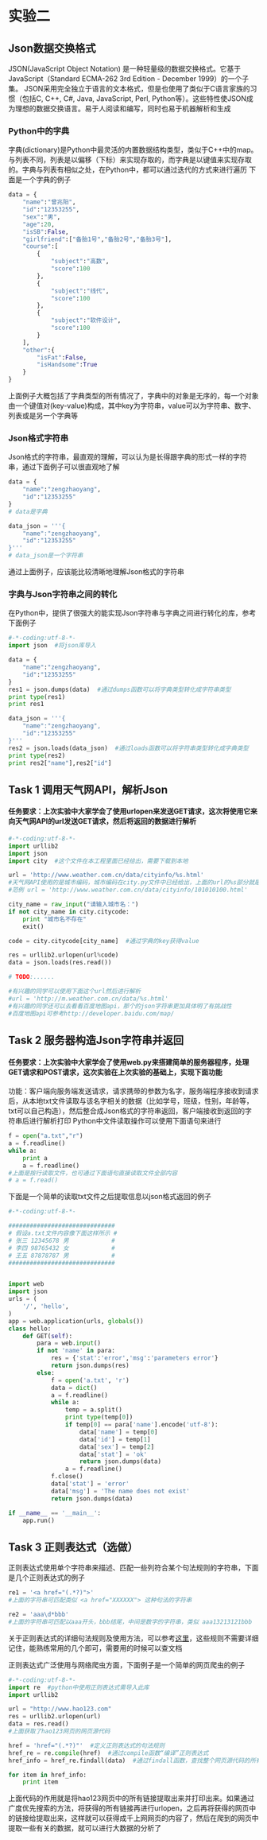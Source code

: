 # 实验二

## Json数据交换格式

JSON(JavaScript Object Notation) 是一种轻量级的数据交换格式。它基于JavaScript（Standard ECMA-262 3rd Edition - December 1999）的一个子集。 JSON采用完全独立于语言的文本格式，但是也使用了类似于C语言家族的习惯（包括C, C++, C#, Java, JavaScript, Perl, Python等）。这些特性使JSON成为理想的数据交换语言。易于人阅读和编写，同时也易于机器解析和生成

### Python中的字典

字典(dictionary)是Python中最灵活的内置数据结构类型，类似于C++中的map。与列表不同，列表是以偏移（下标）来实现存取的，而字典是以键值来实现存取的。字典与列表有相似之处，在Python中，都可以通过迭代的方式来进行遍历
下面是一个字典的例子
```python
data = {
    "name":"曾兆阳",
    "id":"12353255",
    "sex":"男",
    "age":20,
    "isSB":False,
    "girlfriend":["备胎1号","备胎2号","备胎3号"],
    "course":[
        {
            "subject":"高数",
            "score":100
        },
        {
            "subject":"线代",
            "score":100
        },
        {
            "subject":"软件设计",
            "score":100
        }
    ],
    "other":{
        "isFat":False,
        "isHandsome":True
    }
}
```
上面例子大概包括了字典类型的所有情况了，字典中的对象是无序的，每一个对象由一个键值对(key-value)构成，其中key为字符串，value可以为字符串、数字、列表或是另一个字典等

### Json格式字符串

Json格式的字符串，最直观的理解，可以认为是长得跟字典的形式一样的字符串，通过下面例子可以很直观地了解
```python
data = {
    "name":"zengzhaoyang",
    "id":"12353255"
}
# data是字典

data_json = '''{
    "name":"zengzhaoyang",
    "id":"12353255"
}'''
# data_json是一个字符串
```

通过上面例子，应该能比较清晰地理解Json格式的字符串

### 字典与Json字符串之间的转化

在Python中，提供了很强大的能实现Json字符串与字典之间进行转化的库，参考下面例子

```python
#-*-coding:utf-8-*-
import json  #将json库导入

data = {
    "name":"zengzhaoyang",
    "id":"12353255"
}
res1 = json.dumps(data)  #通过dumps函数可以将字典类型转化成字符串类型
print type(res1)
print res1

data_json = '''{
    "name":"zengzhaoyang",
    "id":"12353255"
}'''
res2 = json.loads(data_json)  #通过loads函数可以将字符串类型转化成字典类型
print type(res2)
print res2["name"],res2["id"]

```

## Task 1 调用天气网API，解析Json

#### 任务要求：上次实验中大家学会了使用urlopen来发送GET请求，这次将使用它来向天气网API的url发送GET请求，然后将返回的数据进行解析
```python
#-*-coding:utf-8-*-
import urllib2
import json
import city  #这个文件在本工程里面已经给出，需要下载到本地

url = 'http://www.weather.com.cn/data/cityinfo/%s.html'
#天气网API使用的是城市编码，城市编码在city.py文件中已经给出，上面的url的%s部分就是需要填充的城市编码部分
#范例 url = 'http://www.weather.com.cn/data/cityinfo/101010100.html'

city_name = raw_input("请输入城市名：")
if not city_name in city.citycode:
    print "城市名不存在"
    exit()

code = city.citycode[city_name]  #通过字典的key获得value

res = urllib2.urlopen(url%code)
data = json.loads(res.read())

# TODO:......

#有兴趣的同学可以使用下面这个url然后进行解析
#url = 'http://m.weather.com.cn/data/%s.html'
#有兴趣的同学还可以去看看百度地图api，那个的json字符串更加具体明了有挑战性
#百度地图api可参考http://developer.baidu.com/map/
```

## Task 2 服务器构造Json字符串并返回

#### 任务要求：上次实验中大家学会了使用web.py来搭建简单的服务器程序，处理GET请求和POST请求，这次实验在上次实验的基础上，实现下面功能
功能：客户端向服务端发送请求，请求携带的参数为名字，服务端程序接收到请求后，从本地txt文件读取与该名字相关的数据（比如学号，班级，性别，年龄等，txt可以自己构造），然后整合成Json格式的字符串返回，客户端接收到返回的字符串后进行解析打印
Python中文件读取操作可以使用下面语句来进行
```python
f = open("a.txt","r")
a = f.readline()
while a:
    print a
    a = f.readline()
#上面是按行读取文件，也可通过下面语句直接读取文件全部内容
# a = f.read()
```

下面是一个简单的读取txt文件之后提取信息以json格式返回的例子
```python
#-*-coding:utf-8-*-

##############################
# 假设a.txt文件内容像下面这样所示 #
# 张三 12345678 男            # 
# 李四 98765432 女            #
# 王五 87878787 男            #
##############################


import web
import json
urls = (
    '/', 'hello',
)
app = web.application(urls, globals())
class hello:        
    def GET(self):
        para = web.input()
        if not 'name' in para:
            res = {'stat':'error','msg':'parameters error'}
            return json.dumps(res)
        else:
            f = open('a.txt', 'r')
            data = dict()
            a = f.readline()
            while a:
                temp = a.split()
                print type(temp[0])
                if temp[0] == para['name'].encode('utf-8'):
                    data['name'] = temp[0]
                    data['id'] = temp[1]
                    data['sex'] = temp[2]
                    data['stat'] = 'ok'
                    return json.dumps(data)
                a = f.readline()
            f.close()
            data['stat'] = 'error'
            data['msg'] = 'The name does not exist'
            return json.dumps(data)

if __name__ == '__main__':
    app.run()
```

## Task 3 正则表达式（选做）

正则表达式使用单个字符串来描述、匹配一些列符合某个句法规则的字符串，下面是几个正则表达式的例子
```python
re1 = '<a href="(.*?)">'
#上面的字符串可匹配类似 <a href="XXXXXX"> 这种句法的字符串

re2 = 'aaa\d*bbb'
#上面的字符串可匹配以aaa开头，bbb结尾，中间是数字的字符串，类似 aaa13213121bbb
```
关于正则表达式的详细句法规则及使用方法，可以参考[这里](http://www.cnblogs.com/huxi/archive/2010/07/04/1771073.html)，这些规则不需要详细记住，能熟练常用的几个即可，需要用的时候可以查文档

正则表达式广泛使用与网络爬虫方面，下面例子是一个简单的网页爬虫的例子
```python
#-*-coding:utf-8-*-
import re  #python中使用正则表达式需导入此库
import urllib2

url = "http://www.hao123.com"
res = urllib2.urlopen(url)
data = res.read()
#上面获取了hao123网页的网页源代码

href = 'href="(.*?)"'  #定义正则表达式的句法规则
href_re = re.compile(href)  #通过compile函数“编译”正则表达式
href_info = href_re.findall(data)  #通过findall函数，查找整个网页源代码的所有内容，返回的是所有匹配字符串组成的列表

for item in href_info:
    print item
```
上面代码的作用就是将hao123网页中的所有链接提取出来并打印出来。如果通过广度优先搜索的方法，将获得的所有链接再进行urlopen，之后再将获得的网页中的链接给提取出来，这样就可以获得成千上网网页的内容了，然后在爬到的网页中提取一些有关的数据，就可以进行大数据的分析了